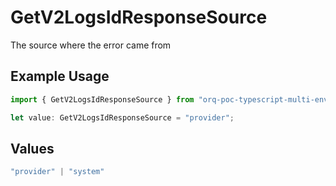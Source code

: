 # GetV2LogsIdResponseSource

The source where the error came from

## Example Usage

```typescript
import { GetV2LogsIdResponseSource } from "orq-poc-typescript-multi-env-version/models/errors";

let value: GetV2LogsIdResponseSource = "provider";
```

## Values

```typescript
"provider" | "system"
```